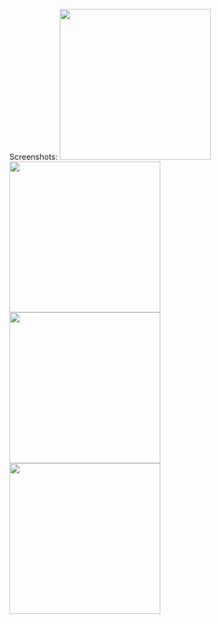 Screenshots:
<img src="https://user-images.githubusercontent.com/41737784/197343300-d89d209c-8ba4-4686-96f3-360a2307adf5.jpg" width="270">
<img src="https://user-images.githubusercontent.com/41737784/197343303-c6698e36-39d8-4c01-b63a-bde2129199b1.jpg" width="270">
<img src="https://user-images.githubusercontent.com/41737784/197343304-42942148-77ed-47ce-a97e-3b07c7798f58.jpg" width="270">
<img src="https://user-images.githubusercontent.com/41737784/197343305-347c1688-d5ac-4cab-b92f-2b48b1035041.jpg" width="270">
